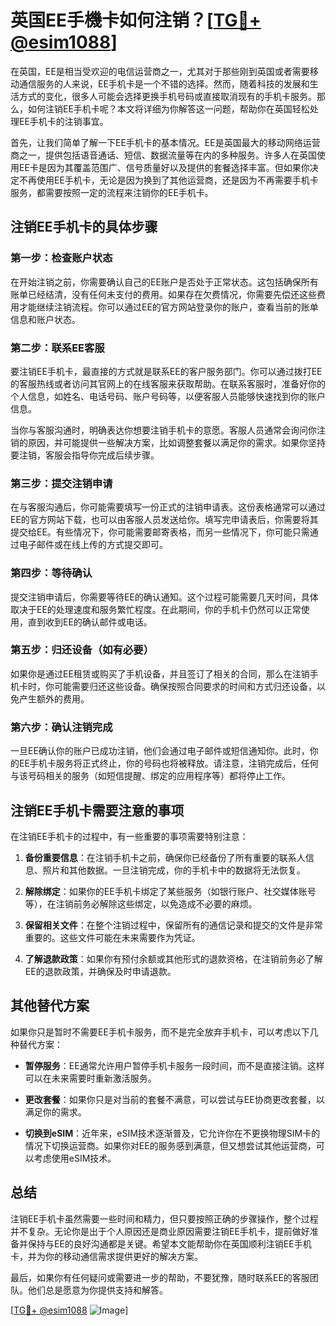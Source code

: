 # 英国EE手機卡如何注销？[[TG💪+ @esim1088](https://t.me/s/esim1088)]

在英国，EE是相当受欢迎的电信运营商之一，尤其对于那些刚到英国或者需要移动通信服务的人来说，EE手机卡是一个不错的选择。然而，随着科技的发展和生活方式的变化，很多人可能会选择更换手机号码或直接取消现有的手机卡服务。那么，如何注销EE手机卡呢？本文将详细为你解答这一问题，帮助你在英国轻松处理EE手机卡的注销事宜。

首先，让我们简单了解一下EE手机卡的基本情况。EE是英国最大的移动网络运营商之一，提供包括语音通话、短信、数据流量等在内的多种服务。许多人在英国使用EE卡是因为其覆盖范围广、信号质量好以及提供的套餐选择丰富。但如果你决定不再使用EE手机卡，无论是因为换到了其他运营商，还是因为不再需要手机卡服务，都需要按照一定的流程来注销你的EE手机卡。

## 注销EE手机卡的具体步骤

### 第一步：检查账户状态

在开始注销之前，你需要确认自己的EE账户是否处于正常状态。这包括确保所有账单已经结清，没有任何未支付的费用。如果存在欠费情况，你需要先偿还这些费用才能继续注销流程。你可以通过EE的官方网站登录你的账户，查看当前的账单信息和账户状态。

### 第二步：联系EE客服

要注销EE手机卡，最直接的方式就是联系EE的客户服务部门。你可以通过拨打EE的客服热线或者访问其官网上的在线客服来获取帮助。在联系客服时，准备好你的个人信息，如姓名、电话号码、账户号码等，以便客服人员能够快速找到你的账户信息。

当你与客服沟通时，明确表达你想要注销手机卡的意愿。客服人员通常会询问你注销的原因，并可能提供一些解决方案，比如调整套餐以满足你的需求。如果你坚持要注销，客服会指导你完成后续步骤。

### 第三步：提交注销申请

在与客服沟通后，你可能需要填写一份正式的注销申请表。这份表格通常可以通过EE的官方网站下载，也可以由客服人员发送给你。填写完申请表后，你需要将其提交给EE。有些情况下，你可能需要邮寄表格，而另一些情况下，你可能只需通过电子邮件或在线上传的方式提交即可。

### 第四步：等待确认

提交注销申请后，你需要等待EE的确认通知。这个过程可能需要几天时间，具体取决于EE的处理速度和服务繁忙程度。在此期间，你的手机卡仍然可以正常使用，直到收到EE的确认邮件或电话。

### 第五步：归还设备（如有必要）

如果你是通过EE租赁或购买了手机设备，并且签订了相关的合同，那么在注销手机卡时，你可能需要归还这些设备。确保按照合同要求的时间和方式归还设备，以免产生额外的费用。

### 第六步：确认注销完成

一旦EE确认你的账户已成功注销，他们会通过电子邮件或短信通知你。此时，你的EE手机卡服务将正式终止，你的号码也将被释放。请注意，注销完成后，任何与该号码相关的服务（如短信提醒、绑定的应用程序等）都将停止工作。

## 注销EE手机卡需要注意的事项

在注销EE手机卡的过程中，有一些重要的事项需要特别注意：

1. **备份重要信息**：在注销手机卡之前，确保你已经备份了所有重要的联系人信息、照片和其他数据。一旦注销完成，你的手机卡中的数据将无法恢复。

2. **解除绑定**：如果你的EE手机卡绑定了某些服务（如银行账户、社交媒体账号等），在注销前务必解除这些绑定，以免造成不必要的麻烦。

3. **保留相关文件**：在整个注销过程中，保留所有的通信记录和提交的文件是非常重要的。这些文件可能在未来需要作为凭证。

4. **了解退款政策**：如果你有预付余额或其他形式的退款资格，在注销前务必了解EE的退款政策，并确保及时申请退款。

## 其他替代方案

如果你只是暂时不需要EE手机卡服务，而不是完全放弃手机卡，可以考虑以下几种替代方案：

- **暂停服务**：EE通常允许用户暂停手机卡服务一段时间，而不是直接注销。这样可以在未来需要时重新激活服务。
  
- **更改套餐**：如果你只是对当前的套餐不满意，可以尝试与EE协商更改套餐，以满足你的需求。

- **切换到eSIM**：近年来，eSIM技术逐渐普及，它允许你在不更换物理SIM卡的情况下切换运营商。如果你对EE的服务感到满意，但又想尝试其他运营商，可以考虑使用eSIM技术。

## 总结

注销EE手机卡虽然需要一些时间和精力，但只要按照正确的步骤操作，整个过程并不复杂。无论你是出于个人原因还是商业原因需要注销EE手机卡，提前做好准备并保持与EE的良好沟通都是关键。希望本文能帮助你在英国顺利注销EE手机卡，并为你的移动通信需求提供更好的解决方案。

最后，如果你有任何疑问或需要进一步的帮助，不要犹豫，随时联系EE的客服团队。他们总是愿意为你提供支持和解答。

[[TG💪+ @esim1088](https://t.me/s/esim1088) ![Image](https://i.postimg.cc/4NQfJmqS/Snipaste-2025-05-13-00-14-12.png)]